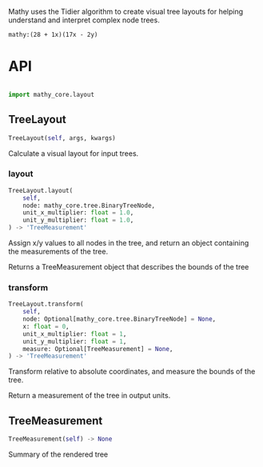 
Mathy uses the Tidier algorithm to create visual tree layouts for helping understand and interpret complex node trees.

`mathy:(28 + 1x)(17x - 2y)` 

# API

```python

import mathy_core.layout
```


## TreeLayout
```python
TreeLayout(self, args, kwargs)
```
Calculate a visual layout for input trees.
### layout
```python
TreeLayout.layout(
    self, 
    node: mathy_core.tree.BinaryTreeNode, 
    unit_x_multiplier: float = 1.0, 
    unit_y_multiplier: float = 1.0, 
) -> 'TreeMeasurement'
```
Assign x/y values to all nodes in the tree, and return an object containing
the measurements of the tree.

Returns a TreeMeasurement object that describes the bounds of the tree
### transform
```python
TreeLayout.transform(
    self, 
    node: Optional[mathy_core.tree.BinaryTreeNode] = None, 
    x: float = 0, 
    unit_x_multiplier: float = 1, 
    unit_y_multiplier: float = 1, 
    measure: Optional[TreeMeasurement] = None, 
) -> 'TreeMeasurement'
```
Transform relative to absolute coordinates, and measure the bounds of
the tree.

Return a measurement of the tree in output units.
## TreeMeasurement
```python
TreeMeasurement(self) -> None
```
Summary of the rendered tree

